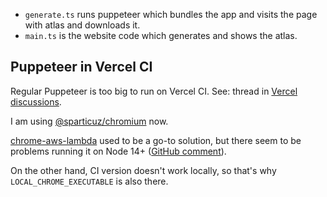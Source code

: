 - `generate.ts` runs puppeteer which bundles the app and visits the page with atlas and downloads it.
- `main.ts` is the website code which generates and shows the atlas.

## Puppeteer in Vercel CI

Regular Puppeteer is too big to run on Vercel CI. See: thread in [Vercel discussions](https://github.com/orgs/vercel/discussions/124).

I am using [@sparticuz/chromium](https://github.com/Sparticuz/chromium) now.

[chrome-aws-lambda](https://github.com/alixaxel/chrome-aws-lambda) used to be a go-to solution, but there seem to be problems running it on Node 14+ ([GitHub comment](https://gist.github.com/kettanaito/56861aff96e6debc575d522dd03e5725?permalink_comment_id=4454732#gistcomment-4454732)).

On the other hand, CI version doesn't work locally, so that's why `LOCAL_CHROME_EXECUTABLE` is also there.
